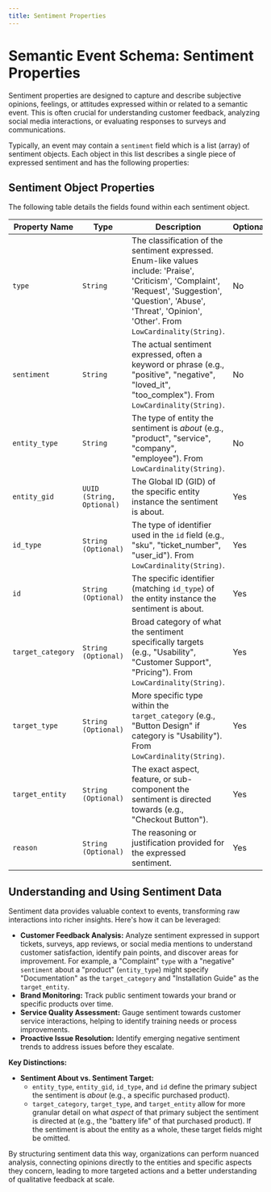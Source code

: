 ```yaml
---
title: Sentiment Properties
---
```


# Semantic Event Schema: Sentiment Properties

Sentiment properties are designed to capture and describe subjective opinions, feelings, or attitudes expressed within or related to a semantic event. This is often crucial for understanding customer feedback, analyzing social media interactions, or evaluating responses to surveys and communications.

Typically, an event may contain a `sentiment` field which is a list (array) of sentiment objects. Each object in this list describes a single piece of expressed sentiment and has the following properties:

## Sentiment Object Properties

The following table details the fields found within each sentiment object.

| Property Name     | Type                             | Description                                                                                                                               | Optional |
|-------------------|----------------------------------|-------------------------------------------------------------------------------------------------------------------------------------------|----------|
| `type`            | `String`                         | The classification of the sentiment expressed. Enum-like values include: 'Praise', 'Criticism', 'Complaint', 'Request', 'Suggestion', 'Question', 'Abuse', 'Threat', 'Opinion', 'Other'. From `LowCardinality(String)`. | No       |
| `sentiment`       | `String`                         | The actual sentiment expressed, often a keyword or phrase (e.g., "positive", "negative", "loved_it", "too_complex"). From `LowCardinality(String)`. | No       |
| `entity_type`     | `String`                         | The type of entity the sentiment is *about* (e.g., "product", "service", "company", "employee"). From `LowCardinality(String)`.          | No       |
| `entity_gid`      | `UUID (String, Optional)`        | The Global ID (GID) of the specific entity instance the sentiment is about.                                                               | Yes      |
| `id_type`         | `String (Optional)`              | The type of identifier used in the `id` field (e.g., "sku", "ticket_number", "user_id"). From `LowCardinality(String)`.                   | Yes      |
| `id`              | `String (Optional)`              | The specific identifier (matching `id_type`) of the entity instance the sentiment is about.                                               | Yes      |
| `target_category` | `String (Optional)`              | Broad category of what the sentiment specifically targets (e.g., "Usability", "Customer Support", "Pricing"). From `LowCardinality(String)`. | Yes      |
| `target_type`     | `String (Optional)`              | More specific type within the `target_category` (e.g., "Button Design" if category is "Usability"). From `LowCardinality(String)`.       | Yes      |
| `target_entity`   | `String (Optional)`              | The exact aspect, feature, or sub-component the sentiment is directed towards (e.g., "Checkout Button").                                    | Yes      |
| `reason`          | `String (Optional)`              | The reasoning or justification provided for the expressed sentiment.                                                                      | Yes      |

## Understanding and Using Sentiment Data

Sentiment data provides valuable context to events, transforming raw interactions into richer insights. Here's how it can be leveraged:

*   **Customer Feedback Analysis:** Analyze sentiment expressed in support tickets, surveys, app reviews, or social media mentions to understand customer satisfaction, identify pain points, and discover areas for improvement. For example, a "Complaint" `type` with a "negative" `sentiment` about a "product" (`entity_type`) might specify "Documentation" as the `target_category` and "Installation Guide" as the `target_entity`.
*   **Brand Monitoring:** Track public sentiment towards your brand or specific products over time.
*   **Service Quality Assessment:** Gauge sentiment towards customer service interactions, helping to identify training needs or process improvements.
*   **Proactive Issue Resolution:** Identify emerging negative sentiment trends to address issues before they escalate.

**Key Distinctions:**

*   **Sentiment About vs. Sentiment Target:**
    *   `entity_type`, `entity_gid`, `id_type`, and `id` define the primary subject the sentiment is *about* (e.g., a specific purchased product).
    *   `target_category`, `target_type`, and `target_entity` allow for more granular detail on what *aspect* of that primary subject the sentiment is directed at (e.g., the "battery life" of that purchased product). If the sentiment is about the entity as a whole, these target fields might be omitted.

By structuring sentiment data this way, organizations can perform nuanced analysis, connecting opinions directly to the entities and specific aspects they concern, leading to more targeted actions and a better understanding of qualitative feedback at scale.
